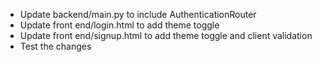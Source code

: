 - Update backend/main.py to include AuthenticationRouter
- Update front end/login.html to add theme toggle
- Update front end/signup.html to add theme toggle and client validation
- Test the changes
